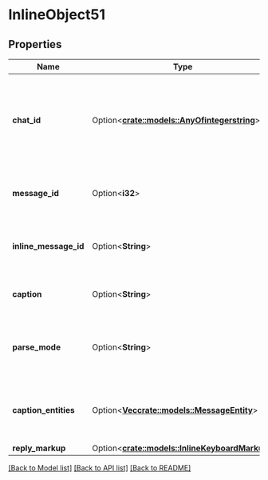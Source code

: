 # InlineObject51

## Properties

Name | Type | Description | Notes
------------ | ------------- | ------------- | -------------
**chat_id** | Option<[**crate::models::AnyOfintegerstring**](anyOf<integer,string>.md)> | Required if *inline\\_message\\_id* is not specified. Unique identifier for the target chat or username of the target channel (in the format `@channelusername`) | [optional]
**message_id** | Option<**i32**> | Required if *inline\\_message\\_id* is not specified. Identifier of the message to edit | [optional]
**inline_message_id** | Option<**String**> | Required if *chat\\_id* and *message\\_id* are not specified. Identifier of the inline message | [optional]
**caption** | Option<**String**> | New caption of the message, 0-1024 characters after entities parsing | [optional]
**parse_mode** | Option<**String**> | Mode for parsing entities in the message caption. See [formatting options](https://core.telegram.org/bots/api/#formatting-options) for more details. | [optional]
**caption_entities** | Option<[**Vec<crate::models::MessageEntity>**](MessageEntity.md)> | List of special entities that appear in the caption, which can be specified instead of *parse\\_mode* | [optional]
**reply_markup** | Option<[**crate::models::InlineKeyboardMarkup**](InlineKeyboardMarkup.md)> |  | [optional]

[[Back to Model list]](../README.md#documentation-for-models) [[Back to API list]](../README.md#documentation-for-api-endpoints) [[Back to README]](../README.md)



